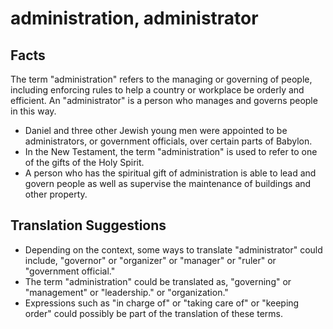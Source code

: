# administration, administrator

## Facts

The term "administration" refers to the managing or governing of people, including enforcing rules to help a country or workplace be orderly and efficient. An "administrator" is a person who manages and governs people in this way.

* Daniel and three other Jewish young men were appointed to be administrators, or government officials, over certain parts of Babylon.
* In the New Testament, the term "administration" is used to refer to one of the gifts of the Holy Spirit.
* A person who has the spiritual gift of administration is able to lead and govern people as well as supervise the maintenance of buildings and other property.


## Translation Suggestions



* Depending on the context, some ways to translate "administrator" could include, "governor" or "organizer" or "manager" or "ruler" or "government official."
* The term "administration" could be translated as, "governing" or "management" or "leadership." or "organization."
* Expressions such as "in charge of" or "taking care of" or "keeping order" could possibly be part of the translation of these terms.